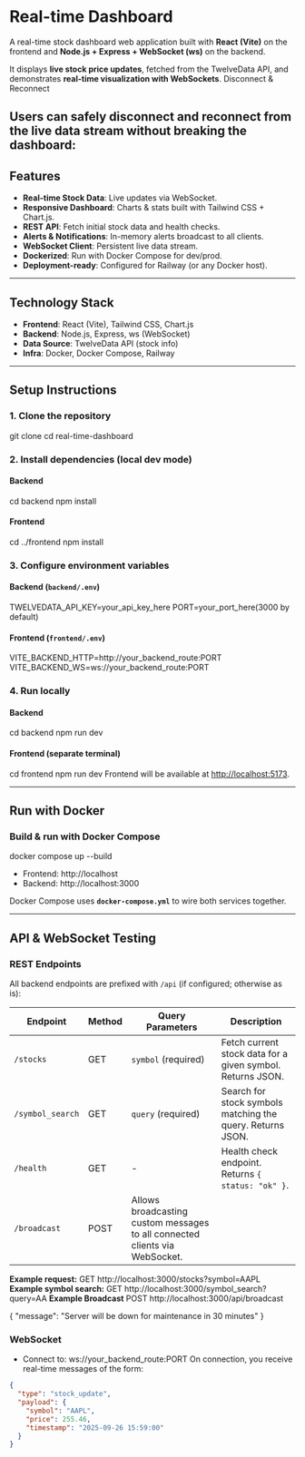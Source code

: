 # Real-time Dashboard

A real-time stock dashboard web application built with **React (Vite)** on the frontend and **Node.js + Express + WebSocket (ws)** on the backend.  

It displays **live stock price updates**, fetched from the TwelveData API, and demonstrates **real-time visualization with WebSockets**.
Disconnect & Reconnect

Users can safely disconnect and reconnect from the live data stream without breaking the dashboard:
---

## Features

- **Real-time Stock Data**: Live updates via WebSocket.  
- **Responsive Dashboard**: Charts & stats built with Tailwind CSS + Chart.js.  
- **REST API**: Fetch initial stock data and health checks.  
- **Alerts & Notifications**: In-memory alerts broadcast to all clients.  
- **WebSocket Client**: Persistent live data stream.  
- **Dockerized**: Run with Docker Compose for dev/prod.  
- **Deployment-ready**: Configured for Railway (or any Docker host).  

---

## Technology Stack

- **Frontend**: React (Vite), Tailwind CSS, Chart.js  
- **Backend**: Node.js, Express, ws (WebSocket)  
- **Data Source**: TwelveData API (stock info)  
- **Infra**: Docker, Docker Compose, Railway  

---

## Setup Instructions

### 1. Clone the repository
git clone <your-repo-url>
cd real-time-dashboard

### 2. Install dependencies (local dev mode)
#### Backend
cd backend
npm install
#### Frontend
cd ../frontend
npm install

### 3. Configure environment variables

#### Backend (`backend/.env`)
TWELVEDATA_API_KEY=your_api_key_here
PORT=your_port_here(3000 by default)


#### Frontend (`frontend/.env`)
VITE_BACKEND_HTTP=http://your_backend_route:PORT
VITE_BACKEND_WS=ws://your_backend_route:PORT

### 4. Run locally

#### Backend
cd backend
npm run dev
#### Frontend (separate terminal)
cd frontend
npm run dev
Frontend will be available at [http://localhost:5173](http://localhost:5173).  

---

## Run with Docker

### Build & run with Docker Compose
docker compose up --build

- Frontend: http://localhost  
- Backend: http://localhost:3000  

Docker Compose uses **`docker-compose.yml`** to wire both services together.  

---

## API & WebSocket Testing

### REST Endpoints
All backend endpoints are prefixed with `/api` (if configured; otherwise as is):

| Endpoint | Method | Query Parameters | Description |
|----------|--------|-----------------|-------------|
| `/stocks` | GET | `symbol` (required) | Fetch current stock data for a given symbol. Returns JSON. |
| `/symbol_search` | GET | `query` (required) | Search for stock symbols matching the query. Returns JSON. |
| `/health` | GET | - | Health check endpoint. Returns `{ status: "ok" }`. |
| `/broadcast`| POST | Allows broadcasting custom messages to all connected clients via WebSocket.|

**Example request:**
GET http://localhost:3000/stocks?symbol=AAPL
**Example symbol search:**
GET http://localhost:3000/symbol_search?query=AA
**Example Broadcast**
POST http://localhost:3000/api/broadcast 

  {
     "message": "Server will be down for maintenance in 30 minutes"
  }

### WebSocket
- Connect to: ws://your_backend_route:PORT
 On connection, you receive real-time messages of the form:
```json
{
  "type": "stock_update",
  "payload": {
    "symbol": "AAPL",
    "price": 255.46,
    "timestamp": "2025-09-26 15:59:00"
  }
}
```
